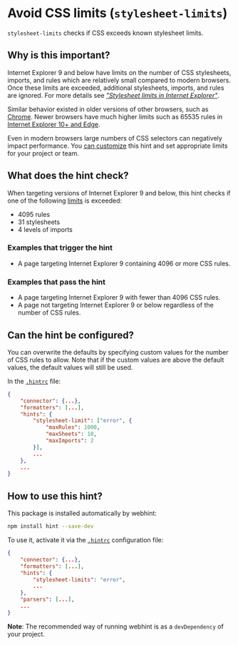 # Avoid CSS limits (`stylesheet-limits`)

`stylesheet-limits` checks if CSS exceeds known stylesheet limits.

## Why is this important?

Internet Explorer 9 and below have limits on the number of CSS
stylesheets, imports, and rules which are relatively small compared
to modern browsers. Once these limits are exceeded, additional
stylesheets, imports, and rules are ignored. For more details see
[_"Stylesheet limits in Internet Explorer"_][stylesheet limits].

Similar behavior existed in older versions of other browsers, such
as [Chrome][chrome limits]. Newer browsers have much higher limits
such as 65535 rules in [Internet Explorer 10+ and Edge][stylesheet
limits].

Even in modern browsers large numbers of CSS selectors can negatively
impact performance. You [can customize](#can-the-hint-be-configured)
this hint and set appropriate limits for your project or team.

## What does the hint check?

When targeting versions of Internet Explorer 9 and below, this hint
checks if one of the following [limits][stylesheet limits] is exceeded:

* 4095 rules
* 31 stylesheets
* 4 levels of imports

### Examples that **trigger** the hint

* A page targeting Internet Explorer 9 containing 4096 or more CSS
  rules.

### Examples that **pass** the hint

* A page targeting Internet Explorer 9 with fewer than 4096 CSS rules.
* A page not targeting Internet Explorer 9 or below regardless of the
  number of CSS rules.

## Can the hint be configured?

You can overwrite the defaults by specifying custom values for the
number of CSS rules to allow. Note that if the custom values are above
the default values, the default values will still be used.

In the [`.hintrc`][hintrc] file:

```json
{
    "connector": {...},
    "formatters": [...],
    "hints": {
        "stylesheet-limit": ["error", {
            "maxRules": 1000,
            "maxSheets": 10,
            "maxImports": 2
        }],
        ...
    },
    ...
}
```

## How to use this hint?

This package is installed automatically by webhint:

```bash
npm install hint --save-dev
```

To use it, activate it via the [`.hintrc`][hintrc] configuration file:

```json
{
    "connector": {...},
    "formatters": [...],
    "hints": {
        "stylesheet-limits": "error",
        ...
    },
    "parsers": [...],
    ...
}
```

**Note**: The recommended way of running webhint is as a `devDependency` of
your project.

<!-- Link labels: -->

[chrome limits]: https://stackoverflow.com/questions/20828995/how-long-can-a-css-selector-be]
[hintrc]: https://webhint.io/docs/user-guide/configuring-webhint/summary/
[stylesheet limits]: https://blogs.msdn.microsoft.com/ieinternals/2011/05/14/stylesheet-limits-in-internet-explorer/
